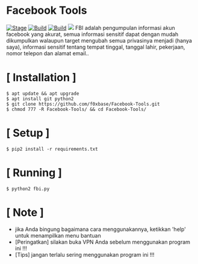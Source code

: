 # Facebook Tools
[![Stage](https://img.shields.io/badge/Release-Stable-brightgreen.svg)]()
[![Build](https://img.shields.io/badge/Supported_OS-Linux-orange.svg)]()
[![Build](https://img.shields.io/badge/Supported_OS-Windows-blue.svg)]()
![](https://i.ibb.co/6R8qhPB/fbi.png)
FBI adalah pengumpulan informasi akun facebook yang akurat, semua informasi sensitif dapat dengan mudah dikumpulkan walaupun target mengubah semua privasinya menjadi (hanya saya), informasi sensitif tentang tempat tinggal, tanggal lahir, pekerjaan, nomor telepon dan alamat email..

# [ Installation ]
```
$ apt update && apt upgrade
$ apt install git python2
$ git clone https://github.com/f0xbase/Facebook-Tools.git
$ chmod 777 -R Facebook-Tools/ && cd Facebook-Tools/
```

# [ Setup ]
```
$ pip2 install -r requirements.txt
```
# [ Running ]
```
$ python2 fbi.py
```
# [ Note ]
* jika Anda bingung bagaimana cara menggunakannya, ketikkan 'help' untuk menampilkan menu bantuan
* [Peringatkan] silakan buka VPN Anda sebelum menggunakan program ini !!!
* [Tips] jangan terlalu sering menggunakan program ini !!!
